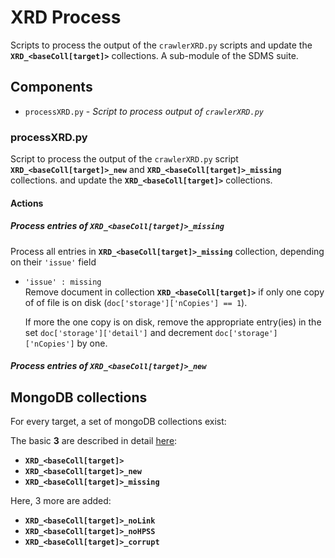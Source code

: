 # XRD Process

Scripts to process the output of the `crawlerXRD.py` scripts and update the
**`XRD_<baseColl[target]>`** collections.
A sub-module of the SDMS suite.




## Components
* `processXRD.py`      - *Script to process output of `crawlerXRD.py`*

### processXRD.py
Script to process the output of the `crawlerXRD.py` script
**`XRD_<baseColl[target]>_new`** and **`XRD_<baseColl[target]>_missing`** collections.
and update the **`XRD_<baseColl[target]>`** collections.

#### Actions

##### Process entries of **`XRD_<baseColl[target]>_missing`**

Process all entries in **`XRD_<baseColl[target]>_missing`** collection, depending
on their `'issue'` field

* `'issue' : missing`  
  Remove document in collection **`XRD_<baseColl[target]>`** if only one copy of
  of file is on disk (`doc['storage']['nCopies'] == 1`).

  If more the one copy is on disk, remove the appropriate entry(ies) in the set
  `doc['storage']['detail']` and decrement `doc['storage']['nCopies']` by one.


##### Process entries of **`XRD_<baseColl[target]>_new`**












## MongoDB collections
For every target, a set of mongoDB collections exist:  

The basic **3** are described in detail [here](README_CrawlerXRD#mongodb-collections):
* **`XRD_<baseColl[target]>`**
* **`XRD_<baseColl[target]>_new`**
* **`XRD_<baseColl[target]>_missing`**

Here, 3 more are added:
* **`XRD_<baseColl[target]>_noLink`**
* **`XRD_<baseColl[target]>_noHPSS`**
* **`XRD_<baseColl[target]>_corrupt`**
